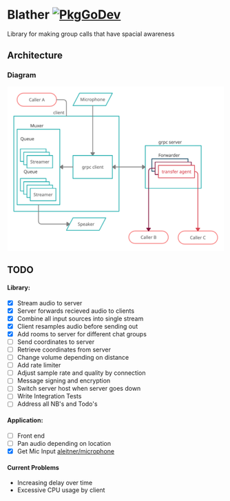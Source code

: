 # Blather [![PkgGoDev](https://pkg.go.dev/badge/github.com/aleitner/blather)](https://pkg.go.dev/github.com/aleitner/blather)
Library for making group calls that have spacial awareness

## Architecture

### Diagram

![](https://github.com/aleitner/blather/blob/master/diagram.png?raw=true)

## TODO

#### Library:
- [x] Stream audio to server
- [x] Server forwards recieved audio to clients
- [x] Combine all input sources into single stream
- [x] Client resamples audio before sending out
- [x] Add rooms to server for different chat groups
- [ ] Send coordinates to server
- [ ] Retrieve coordinates from server
- [ ] Change volume depending on distance
- [ ] Add rate limiter
- [ ] Adjust sample rate and quality by connection
- [ ] Message signing and encryption
- [ ] Switch server host when server goes down
- [ ] Write Integration Tests
- [ ] Address all NB's and Todo's

#### Application:
- [ ] Front end
- [ ] Pan audio depending on location
- [x] Get Mic Input [aleitner/microphone](https://github.com/aleitner/microphone)

#### Current Problems
* Increasing delay over time
* Excessive CPU usage by client